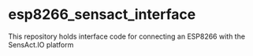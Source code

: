 # esp8266_sensact_interface

This repository holds interface code for connecting an ESP8266 with the SensAct.IO platform
